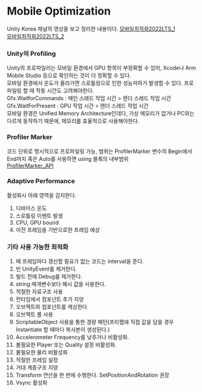 # Mobile Optimization

Unity Korea 채널의 영상을 보고 정리한 내용이다.
[모바일최적화2022LTS_1](https://www.youtube.com/watch?v=-IrpQzZi_p8)   
[모바일최적화2022LTS_2](https://www.youtube.com/watch?v=6dBsTYa3APA)

### Unity의 Profiling
Unity의 프로파일러는 모바일 환경에서 GPU 항목이 부정확할 수 있어, Xcode나 Arm Mobile Studio 등으로 확인하는 것이 더 정확할 수 있다.    
모바일 환경에서 온도가 올라가면 스로틀링으로 인한 성능저하가 발생할 수 있다. 프로파일링 할 때 작동 시간도 고려해야한다.   
Gfx.WaitforCommands : 메인 스레드 작업 시간 > 렌더 스레드 작업 시간   
Gfx.WaitForPresent : GPU 작업 시간 > 렌더 스레드 작업 시간   
모바일 환경은 Unified Memory Architecture인데다, 가상 메모리가 없거나 PC와는 다르게 동작하기 때문에, 메모리를 효율적으로 사용해야한다.

### Profiler Marker
코드 단위로 명시적으로 프로파일링 가능, 범위는 ProfilerMarker 변수의 Begin에서 End까지 혹은 Auto를 사용하면 using 블록의 내부범위   
[ProfilerMarker_API](https://docs.unity3d.com/ScriptReference/Unity.Profiling.ProfilerMarker.html)

### Adaptive Performance
활성화시 아래 영역을 감지한다.
1. 디바이스 온도
2. 스로틀링 이벤트 발생
3. CPU, GPU bound
4. 이전 프레임을 기반으로한 프레임 예상

### 기타 사용 가능한 최적화
1. 매 프레임마다 갱신할 필요가 없는 코드는 interval을 준다.
2. 빈 UnityEvent를 제거한다.
3. 빌드 전에 Debug를 제거한다.
4. string 매개변수보다 해시 값을 사용한다.
5. 적절한 자료구조 사용
6. 런타임에서 컴포넌트 추가 지양
7. 오브젝트와 컴포넌트를 캐싱한다.
8. 오브젝트 풀 사용
9. ScriptableObject 사용을 통한 경량 패턴(프리팹에 직접 값을 담을 경우 Instantiate 할 때마다 복사본이 생성된다.)
10. Accelerometer Frequency를 낮추거나 비활성화.
11. 불필요한 Player 또는 Quality 설정 비활성화.
12. 불필요한 물리 비활성화
13. 적절한 프레임 설정
14. 거대 계층구조 지양
15. Transform 연산을 한 번에 수행한다. SetPositionAndRotation 권장
16. Vsync 활성화